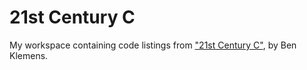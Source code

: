 # 21st Century C

My workspace containing code listings from ["21st Century
C"](http://shop.oreilly.com/product/0636920033677.do), by Ben Klemens.

